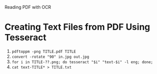 Reading PDF with OCR

# Creating Text Files from PDF Using Tesseract
1. `pdftoppm -png TITLE.pdf TITLE`
2. `convert -rotate "90" in.jpg out.jpg` 
3. `for i in TITLE-??.png; do tesseract "$i" "text-$i" -l eng; done;`
4. `cat text-TITLE* > TITLE.txt`
